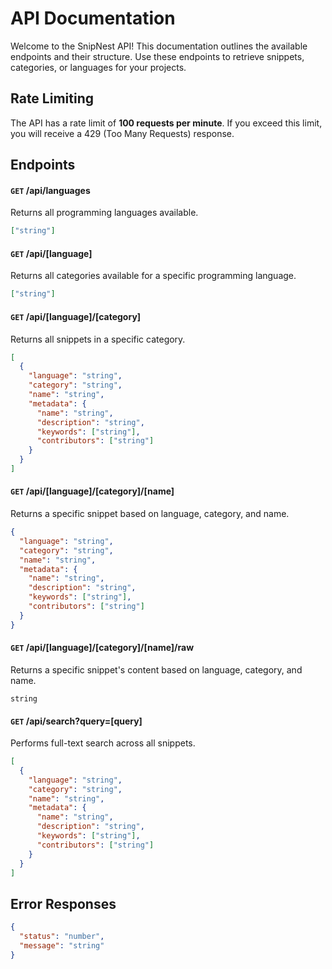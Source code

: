# API Documentation

Welcome to the SnipNest API! This documentation outlines the available endpoints and their structure. Use these endpoints to retrieve snippets, categories, or languages for your projects.

## Rate Limiting

The API has a rate limit of **100 requests per minute**. If you exceed this limit, you will receive a 429 (Too Many Requests) response.

## Endpoints

#### `GET` /api/languages

Returns all programming languages available.

```json
["string"]
```

#### `GET` /api/[language]

Returns all categories available for a specific programming language.

```json
["string"]
```

#### `GET` /api/[language]/[category]

Returns all snippets in a specific category.

```json
[
  {
    "language": "string",
    "category": "string",
    "name": "string",
    "metadata": {
      "name": "string",
      "description": "string",
      "keywords": ["string"],
      "contributors": ["string"]
    }
  }
]
```

#### `GET` /api/[language]/[category]/[name]

Returns a specific snippet based on language, category, and name.

```json
{
  "language": "string",
  "category": "string",
  "name": "string",
  "metadata": {
    "name": "string",
    "description": "string",
    "keywords": ["string"],
    "contributors": ["string"]
  }
}
```

#### `GET` /api/[language]/[category]/[name]/raw

Returns a specific snippet's content based on language, category, and name.

```text
string
```

#### `GET` /api/search?query=[query]

Performs full-text search across all snippets.

```json
[
  {
    "language": "string",
    "category": "string",
    "name": "string",
    "metadata": {
      "name": "string",
      "description": "string",
      "keywords": ["string"],
      "contributors": ["string"]
    }
  }
]
```

## Error Responses

```json
{
  "status": "number",
  "message": "string"
}
```
